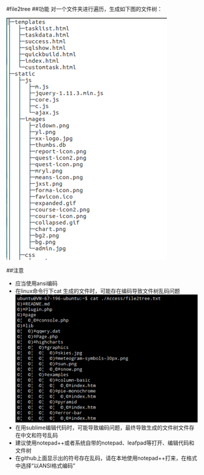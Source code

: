 #file2tree
##功能
对一个文件夹进行遍历，生成如下图的文件树：

![Alt text](./screenshot.png)

##注意
- 应当使用ansi编码
- 在linux命令行下cat 生成的文件时，可能存在编码导致文件树乱码问题
![Alt text](./screenshot2.png)
- 在用sublime编辑代码时，可能导致编码问题，最终导致生成的文件树文件存在中文和符号乱码
- 建议使用notepad++或者系统自带的notepad、leafpad等打开、编辑代码和文件树
- 在github上面显示出的符号存在乱码，请在本地使用notepad++打来，在格式中选择“以ANSI格式编码”